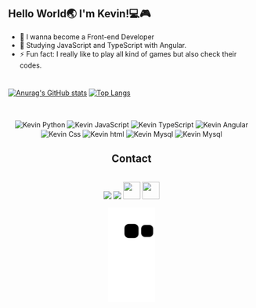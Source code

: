 ## Hello World🌏 I'm Kevin!💻🎮
- 🎈 I wanna become a Front-end Developer
- 📖 Studying JavaScript and TypeScript with Angular.
- ⚡ Fun fact: I really like to play all kind of games but also check their codes.
#

[![Anurag's GitHub stats](https://github-readme-stats.vercel.app/api?username=Kevinwmiguel&show_icons=true&count_private=true&theme=tokyonight)](https://github.com/Kevinwmiguel/github-readme-stats)
[![Top Langs](https://github-readme-stats.vercel.app/api/top-langs/?username=Kevinwmiguel&size_weight=0.5&count_weight=1&langs_count=8&layout=compact&theme=tokyonight)](https://github.com/Kevinwmiguel/github-readme-stats)

  ##
<div align="center" style="display:inline_block"><br>
  <img align="center" height="50" width="50" src="https://cdn.jsdelivr.net/gh/devicons/devicon/icons/python/python-original.svg" alt="Kevin Python">
  <img align="center" height="50" width="50" src="https://cdn.jsdelivr.net/gh/devicons/devicon/icons/javascript/javascript-plain.svg" alt="Kevin JavaScript">
  <img align="center" height="50" width="50" src="https://cdn.jsdelivr.net/gh/devicons/devicon/icons/typescript/typescript-original.svg" alt="Kevin TypeScript"/>
  <img align="center" height="50" width="50" src="https://cdn.jsdelivr.net/gh/devicons/devicon/icons/angularjs/angularjs-original.svg" alt="Kevin Angular"/>
  <img align="center" height="55" width="50" src="https://cdn.jsdelivr.net/gh/devicons/devicon/icons/css3/css3-plain-wordmark.svg" alt="Kevin Css">
  <img align="center" height="85" width="50" src="https://cdn.jsdelivr.net/gh/devicons/devicon/icons/html5/html5-plain-wordmark.svg" alt="Kevin html">
  <img align="center" height="90" width="90" src="https://cdn.jsdelivr.net/gh/devicons/devicon/icons/mysql/mysql-original-wordmark.svg" alt="Kevin Mysql">
  <img align="center" height="90" width="90" src="https://cdn.jsdelivr.net/gh/devicons/devicon/icons/git/git-plain-wordmark.svg" alt="Kevin Mysql">
  
 <div>

## Contact
 
<div align="center" style="display:inline_block"><br>
  <a href="https://www.linkedin.com/in/kevin-miguel-0004b8191/" target="_blank"><img  height="35" widtdh="35" src="https://cdn.jsdelivr.net/gh/devicons/devicon/icons/linkedin/linkedin-original.svg" target="_blank"/></a> 
  <a href="https://instagram.com/kevinmwll?igshid=ZDdkNTZiNTM=" target="_blank"><img  height="35" widtdh="35" src="https://upload.wikimedia.org/wikipedia/commons/e/e7/Instagram_logo_2016.svg" target="_blank"/></a>
  <a href="mailto:kevincursos@gmail.com" target="_blank"><img height="35" width="35" src="https://upload.wikimedia.org/wikipedia/commons/7/7e/Gmail_icon_%282020%29.svg"></a>
  <a href="https://web.whatsapp.com/send?phone=351911079959" target="_blank"><img height="35" width="35" src="https://upload.wikimedia.org/wikipedia/commons/6/6b/WhatsApp.svg"></a>
  
</div>

![Snake animation](https://github.com/Kevinwmiguel/Kevinwmiguel/blob/output/github-contribution-grid-snake.svg)
